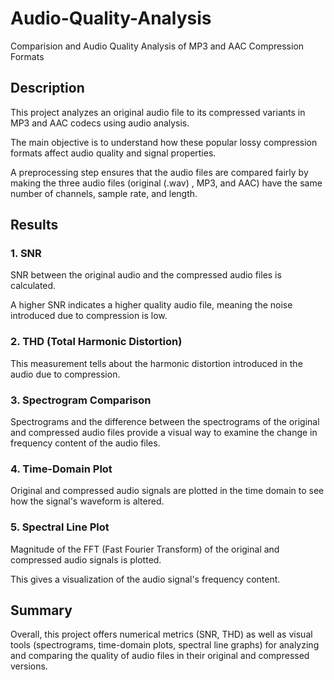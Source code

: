 # Audio-Quality-Analysis
Comparision and Audio Quality Analysis of MP3 and AAC Compression Formats

## Description

This project analyzes an original audio file to its compressed variants in MP3 and AAC codecs using audio analysis. 

The main objective is to understand how these popular lossy compression formats affect audio quality and signal properties.

A preprocessing step ensures that the audio files are compared fairly by making the three audio files (original (.wav) , MP3, and AAC) have the same number of channels, sample rate, and length. 

## Results 

### 1. SNR 

SNR between the original audio and the compressed audio files is calculated. 

A higher SNR indicates a higher quality audio file, meaning the noise introduced due to compression is low.

### 2. THD (Total Harmonic Distortion) 

This measurement tells about the harmonic distortion introduced in the audio due to compression.

### 3. Spectrogram Comparison

Spectrograms and the difference between the spectrograms of the original and compressed audio files provide a visual way to examine the change in  frequency content of the audio files.   

### 4. Time-Domain Plot

Original and compressed audio signals are plotted in the time domain to see how the signal's waveform is altered. 

### 5. Spectral Line Plot 

Magnitude of the FFT (Fast Fourier Transform) of the original and compressed audio signals is plotted. 

This gives a visualization of the audio signal's frequency content.

## Summary 

Overall, this project offers numerical metrics (SNR, THD) as well as visual tools (spectrograms, time-domain plots, spectral line graphs) for analyzing and comparing the quality of audio files in their original and compressed versions.

